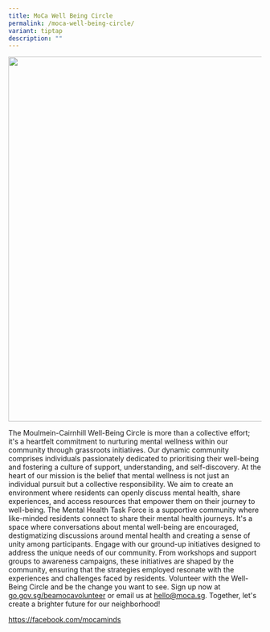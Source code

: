 ```yaml
---
title: MoCa Well Being Circle
permalink: /moca-well-being-circle/
variant: tiptap
description: ""
---
```

<div class="isomer-image-wrapper">
<img style="width: 725px; color: rgb(0, 0, 0); font-family: system-ui, -apple-system, &quot;system-ui&quot;, &quot;Segoe UI&quot;, Roboto, Oxygen, Ubuntu, Cantarell, &quot;Open Sans&quot;, &quot;Helvetica Neue&quot;, sans-serif; font-size: medium; font-style: normal; font-variant-ligatures: normal; font-variant-caps: normal; font-weight: 400; letter-spacing: normal; orphans: 2; text-align: start; text-indent: 0px; text-transform: none; widows: 2; word-spacing: 0px; -webkit-text-stroke-width: 0px; white-space: normal; text-decoration-thickness: initial; text-decoration-style: initial; text-decoration-color: initial;" height="auto" width="100%" src="https://moca.sgp1.cdn.digitaloceanspaces.com/Volunteer%20with%20Us/6569bfff2b1262d8ec8ec2fa_MoCa%2520Well-Being%2520Circle.webp">
</div>
<p>The Moulmein-Cairnhill Well-Being Circle is more than a collective effort;
it's a heartfelt commitment to nurturing mental wellness within our community
through grassroots initiatives. Our dynamic community comprises individuals
passionately dedicated to prioritising their well-being and fostering a
culture of support, understanding, and self-discovery. At the heart of
our mission is the belief that mental wellness is not just an individual
pursuit but a collective responsibility. We aim to create an environment
where residents can openly discuss mental health, share experiences, and
access resources that empower them on their journey to well-being. The
Mental Health Task Force is a supportive community where like-minded residents
connect to share their mental health journeys. It's a space where conversations
about mental well-being are encouraged, destigmatizing discussions around
mental health and creating a sense of unity among participants. Engage
with our ground-up initiatives designed to address the unique needs of
our community. From workshops and support groups to awareness campaigns,
these initiatives are shaped by the community, ensuring that the strategies
employed resonate with the experiences and challenges faced by residents.
Volunteer with the Well-Being Circle and be the change you want to see.
Sign up now at <a href="https://facebook.com/mocaminds" rel="noopener noreferrer nofollow" target="_blank">go.gov.sg/beamocavolunteer</a> or
email us at <a href="https://facebook.com/mocaminds" rel="noopener noreferrer nofollow" target="_blank">hello@moca.sg</a>.
Together, let's create a brighter future for our neighborhood!</p>
<p><a href="https://facebook.com/mocaminds" rel="noopener noreferrer nofollow" target="_blank">https://facebook.com/mocaminds</a>
</p>